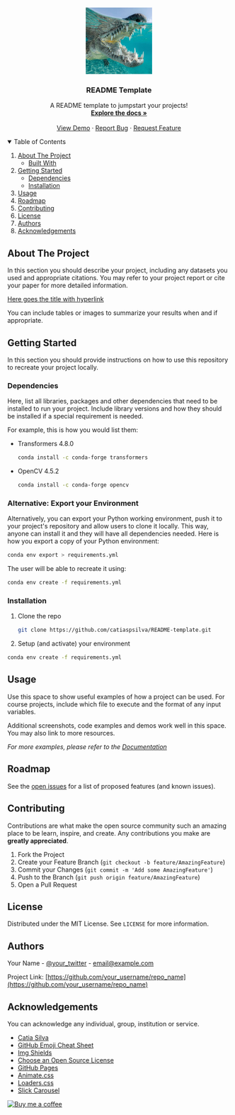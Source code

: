 <!-- PROJECT LOGO -->
<br />
<p align="center">
  <a href="https://github.com/catiaspsilva/README-template">
    <img src="images/gators.jpg" alt="Logo" width="150" height="150">
  </a>

  <h3 align="center">README Template</h3>

  <p align="center">
    A README template to jumpstart your projects!
    <br />
    <a href="https://github.com/catiaspsilva/README-template/blob/main/images/docs.txt"><strong>Explore the docs »</strong></a>
    <br />
    <br />
    <a href="#usage">View Demo</a>
    ·
    <a href="https://github.com/catiaspsilva/README-template/issues">Report Bug</a>
    ·
    <a href="https://github.com/catiaspsilva/README-template/issues">Request Feature</a>
  </p>
</p>



<!-- TABLE OF CONTENTS -->
<details open="open">
  <summary>Table of Contents</summary>
  <ol>
    <li>
      <a href="#about-the-project">About The Project</a>
      <ul>
        <li><a href="#built-with">Built With</a></li>
      </ul>
    </li>
    <li>
      <a href="#getting-started">Getting Started</a>
      <ul>
        <li><a href="#dependencies">Dependencies</a></li>
        <li><a href="#installation">Installation</a></li>
      </ul>
    </li>
    <li><a href="#usage">Usage</a></li>
    <li><a href="#roadmap">Roadmap</a></li>
    <li><a href="#contributing">Contributing</a></li>
    <li><a href="#license">License</a></li>
    <li><a href="#authors">Authors</a></li>
    <li><a href="#acknowledgements">Acknowledgements</a></li>
  </ol>
</details>



<!-- ABOUT THE PROJECT -->
## About The Project

In this section you should describe your project, including any datasets you used and appropriate citations. You may refer to your project report or cite your paper for more detailed information.

[Here goes the title with hyperlink](https://github.com/catiaspsilva/README-template)

You can include tables or images to summarize your results when and if appropriate.

<!-- GETTING STARTED -->
## Getting Started

In this section you should provide instructions on how to use this repository to recreate your project locally.

### Dependencies

Here, list all libraries, packages and other dependencies that need to be installed to run your project. Include library versions and how they should be installed if a special requirement is needed.

For example, this is how you would list them:
* Transformers 4.8.0
  ```sh
  conda install -c conda-forge transformers
  ```
* OpenCV 4.5.2
  ```sh
  conda install -c conda-forge opencv
  ```
### Alternative: Export your Environment

Alternatively, you can export your Python working environment, push it to your project's repository and allow users to clone it locally. This way, anyone can install it and they will have all dependencies needed. Here is how you export a copy of your Python environment:

  ```sh
  conda env export > requirements.yml
  ```

The user will be able to recreate it using:

  ```sh
  conda env create -f requirements.yml
  ```

### Installation

1. Clone the repo
   ```sh
   git clone https://github.com/catiaspsilva/README-template.git
   ```
2. Setup (and activate) your environment
  ```sh
  conda env create -f requirements.yml
  ```

<!-- USAGE EXAMPLES -->
## Usage

Use this space to show useful examples of how a project can be used. For course projects, include which file to execute and the format of any input variables.

Additional screenshots, code examples and demos work well in this space. You may also link to more resources.

_For more examples, please refer to the [Documentation](https://example.com)_

<!-- ROADMAP -->
## Roadmap

See the [open issues](https://github.com/catiaspsilva/README-template/issues) for a list of proposed features (and known issues).

<!-- CONTRIBUTING -->
## Contributing

Contributions are what make the open source community such an amazing place to be learn, inspire, and create. Any contributions you make are **greatly appreciated**.

1. Fork the Project
2. Create your Feature Branch (`git checkout -b feature/AmazingFeature`)
3. Commit your Changes (`git commit -m 'Add some AmazingFeature'`)
4. Push to the Branch (`git push origin feature/AmazingFeature`)
5. Open a Pull Request


<!-- LICENSE -->
## License

Distributed under the MIT License. See `LICENSE` for more information.


<!-- Authors -->
## Authors

Your Name - [@your_twitter](https://twitter.com/your_username) - email@example.com

Project Link: [https://github.com/your_username/repo_name](https://github.com/your_username/repo_name)


<!-- ACKNOWLEDGEMENTS -->
## Acknowledgements

You can acknowledge any individual, group, institution or service.
* [Catia Silva](https://faculty.eng.ufl.edu/catia-silva/)
* [GitHub Emoji Cheat Sheet](https://www.webpagefx.com/tools/emoji-cheat-sheet)
* [Img Shields](https://shields.io)
* [Choose an Open Source License](https://choosealicense.com)
* [GitHub Pages](https://pages.github.com)
* [Animate.css](https://daneden.github.io/animate.css)
* [Loaders.css](https://connoratherton.com/loaders)
* [Slick Carousel](https://kenwheeler.github.io/slick)


[![Buy me a coffee](https://www.buymeacoffee.com/assets/img/guidelines/download-assets-sm-1.svg)](https://www.buymeacoffee.com/catiaspsilva)
